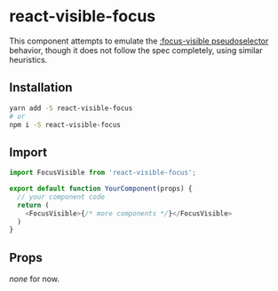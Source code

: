 # react-visible-focus

This component attempts to emulate the [:focus-visible pseudoselector](https://developer.mozilla.org/en-US/docs/Web/CSS/:focus-visible) behavior, though it does not follow the spec completely, using similar heuristics. 

## Installation

```bash
yarn add -S react-visible-focus
# or
npm i -S react-visible-focus
```

## Import

```js
import FocusVisible from 'react-visible-focus';

export default function YourComponent(props) {
  // your component code
  return (
    <FocusVisible>{/* more components */}</FocusVisible>
  )
}
```

## Props

*none* for now.


